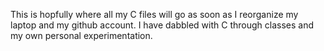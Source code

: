 This is hopfully where all my C files will go as soon as I reorganize my laptop and my github account. I have dabbled with C through classes and my own personal experimentation.
